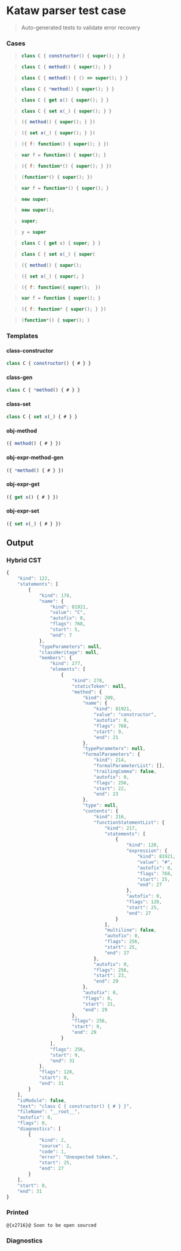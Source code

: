 # Kataw parser test case

> Auto-generated tests to validate error recovery
>

### Cases

> `````js
> class C { constructor() { super(); } }
> `````

> `````js
> class C { method() { super(); } }
> `````

> `````js
> class C { method() { () => super(); } }
> `````

> `````js
> class C { *method() { super(); } }
> `````

> `````js
> class C { get x() { super(); } }
> `````

> `````js
> class C { set x(_) { super(); } }
> `````

> `````js
> ({ method() { super(); } })
> `````

> `````js
> ({ set x(_) { super(); } })
> `````

> `````js
> ({ f: function() { super(); } })
> `````

> `````js
> var f = function() { super(); }
> `````

> `````js
> ({ f: function*() { super(); } })
> `````

> `````js
> (function*() { super(); })
> `````

> `````js
> var f = function*() { super(); }
> `````

> `````js
> new super;
> `````

> `````js
> new super();
> `````

> `````js
> super;
> `````

> `````js
> y = super
> `````

> `````js
> class C { get x) { super; } }
> `````

> `````js
> class C { set x(_) { super(
> `````

> `````js
> ({ method() { super();
> `````

> `````js
> ({ set x(_) { super(; }
> `````

> `````js
> ({ f: function({ super();  })
> `````

> `````js
> var f = function { super(); }
> `````

> `````js
> ({ f: function* { super(); } })
> `````

> `````js
> (function*() { super(); )
> `````


### Templates

#### class-constructor

`````js
class C { constructor() { # } }
`````

#### class-gen

`````js
class C { *method() { # } }
`````

#### class-set

`````js
class C { set x(_) { # } }
`````

#### obj-method

`````js
({ method() { # } })
`````

#### obj-expr-method-gen

`````js
({ *method() { # } })
`````

#### obj-expr-get

`````js
({ get x() { # } })
`````

#### obj-expr-set

`````js
({ set x(_) { # } })
`````

## Output

### Hybrid CST

```javascript
{
    "kind": 122,
    "statements": [
        {
            "kind": 178,
            "name": {
                "kind": 81921,
                "value": "C",
                "autofix": 0,
                "flags": 768,
                "start": 5,
                "end": 7
            },
            "typeParameters": null,
            "classHeritage": null,
            "members": {
                "kind": 277,
                "elements": [
                    {
                        "kind": 278,
                        "staticToken": null,
                        "method": {
                            "kind": 209,
                            "name": {
                                "kind": 81921,
                                "value": "constructor",
                                "autofix": 0,
                                "flags": 768,
                                "start": 9,
                                "end": 21
                            },
                            "typeParameters": null,
                            "formalParameters": {
                                "kind": 214,
                                "formalParameterList": [],
                                "trailingComma": false,
                                "autofix": 0,
                                "flags": 256,
                                "start": 22,
                                "end": 23
                            },
                            "type": null,
                            "contents": {
                                "kind": 216,
                                "functionStatementList": {
                                    "kind": 217,
                                    "statements": [
                                        {
                                            "kind": 120,
                                            "expression": {
                                                "kind": 81921,
                                                "value": "#",
                                                "autofix": 0,
                                                "flags": 768,
                                                "start": 25,
                                                "end": 27
                                            },
                                            "autofix": 0,
                                            "flags": 128,
                                            "start": 25,
                                            "end": 27
                                        }
                                    ],
                                    "multiline": false,
                                    "autofix": 0,
                                    "flags": 256,
                                    "start": 25,
                                    "end": 27
                                },
                                "autofix": 0,
                                "flags": 256,
                                "start": 23,
                                "end": 29
                            },
                            "autofix": 0,
                            "flags": 0,
                            "start": 21,
                            "end": 29
                        },
                        "flags": 256,
                        "start": 9,
                        "end": 29
                    }
                ],
                "flags": 256,
                "start": 9,
                "end": 31
            },
            "flags": 128,
            "start": 0,
            "end": 31
        }
    ],
    "isModule": false,
    "text": "class C { constructor() { # } }",
    "fileName": "__root__",
    "autofix": 0,
    "flags": 0,
    "diagnostics": [
        {
            "kind": 2,
            "source": 2,
            "code": 1,
            "error": "Unexpected token.",
            "start": 25,
            "end": 27
        }
    ],
    "start": 0,
    "end": 31
}
```

### Printed

```javascript
@{x2716}@ Soon to be open sourced
```

### Diagnostics

```javascript

```

